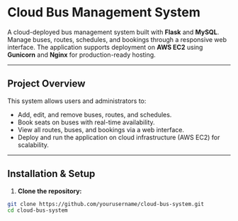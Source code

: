 # Cloud Bus Management System

A cloud-deployed bus management system built with **Flask** and **MySQL**. Manage buses, routes, schedules, and bookings through a responsive web interface. The application supports deployment on **AWS EC2** using **Gunicorn** and **Nginx** for production-ready hosting.

---

## Project Overview

This system allows users and administrators to:

- Add, edit, and remove buses, routes, and schedules.
- Book seats on buses with real-time availability.
- View all routes, buses, and bookings via a web interface.
- Deploy and run the application on cloud infrastructure (AWS EC2) for scalability.

---

## Installation & Setup

1. **Clone the repository:**

```bash
git clone https://github.com/yourusername/cloud-bus-system.git
cd cloud-bus-system
